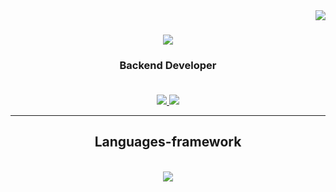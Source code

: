 <img align="right" src="https://visitor-badge.imlete.cn/?id=github.AanchalMakhija.visitor-badge"/>
 
<h1 align="center">
<a href="https://git.io/typing-svg">
<img  src="http://readme-typing-svg.herokuapp.com?font=Sedan&center=true&pause=1000&random=false&width=435&lines=Hi+there+%F0%9F%91%8B%F0%9F%8F%BB+;+I'm+Aanchal+Makhija+!!" />
</a>
</h1>
<h3 align ="center"> Backend Developer </h3>
<h4 align="center"></h4>
<br/>
<div align="center">
<a href="https://www.linkedin.com/in/aanchal-makhija-8b9183257/" target="_blank">
 <img src="https://img.shields.io/badge/LinkedIn-0077B5?style=for-the-badge&logo=linkedin&logoColor=white" target="_blank">

<a href="mailto:aanchal.makhija999@gmail.com" target="_blank">
 <img src="https://img.shields.io/badge/Gmail-D14836?style=for-the-badge&logo=gmail&logoColor=white" target="_blank">
</a>
</div>
<hr/>
<h2 align="center">Languages-framework</h2></br>
<div align="center">
<a href="https://skillicons.dev">
<img src="https://skillicons.dev/icons?i=aws"/>





